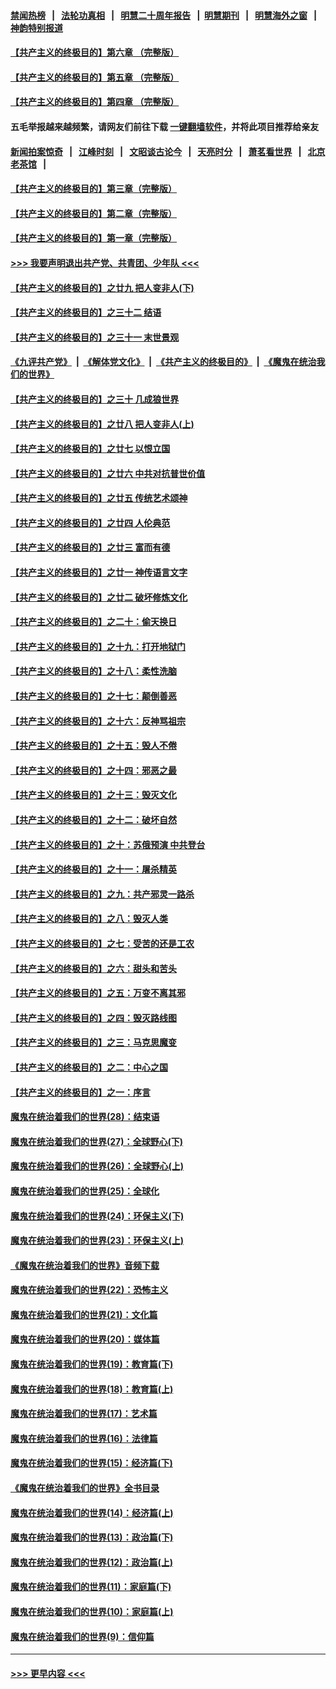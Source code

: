 #### [禁闻热榜](热点新闻.md?=0)  &nbsp;&nbsp;|&nbsp;&nbsp; [法轮功真相](https://github.com/gfw-breaker/truth/blob/master/README.md?=0) &nbsp;&nbsp;|&nbsp;&nbsp; [明慧二十周年报告](https://github.com/gfw-breaker/mh-reports/blob/master/README.md?=0) &nbsp;&nbsp;|&nbsp;&nbsp;[明慧期刊](https://github.com/gfw-breaker/mh-qikan) &nbsp;&nbsp;|&nbsp;&nbsp; [明慧海外之窗](https://github.com/gfw-breaker/mh-news/blob/master/README.md?=0) &nbsp;&nbsp;|&nbsp;&nbsp; [神韵特别报道](https://github.com/gfw-breaker/mh-news/blob/master/shenyun.md?=0)
#### [【共产主义的终极目的】第六章 （完整版）](../pages/nsc422/n11428913.md?t=03040402) 
#### [【共产主义的终极目的】第五章 （完整版）](../pages/nsc422/n11428912.md?t=03040402) 
#### [【共产主义的终极目的】第四章 （完整版）](../pages/nsc422/n11428907.md?t=03040402) 
#### 五毛举报越来越频繁，请网友们前往下载 [一键翻墙软件](https://github.com/gfw-breaker/ssr-accounts)，并将此项目推荐给亲友
#### [新闻拍案惊奇](https://github.com/gfw-breaker/banned-news/blob/master/pages/link4.md) &nbsp;&nbsp;|&nbsp;&nbsp; [江峰时刻](https://github.com/gfw-breaker/banned-news/blob/master/pages/link4.md) &nbsp;&nbsp;|&nbsp;&nbsp; [文昭谈古论今](https://github.com/gfw-breaker/banned-news/blob/master/pages/link4.md) &nbsp;&nbsp;|&nbsp;&nbsp; [天亮时分](https://github.com/gfw-breaker/banned-news/blob/master/pages/link4.md) &nbsp;&nbsp;|&nbsp;&nbsp; [萧茗看世界](https://github.com/gfw-breaker/banned-news/blob/master/pages/link4.md) &nbsp;&nbsp;|&nbsp;&nbsp; [北京老茶馆](https://github.com/gfw-breaker/banned-news/blob/master/pages/link4.md) &nbsp;&nbsp;|&nbsp;&nbsp; 
#### [【共产主义的终极目的】第三章（完整版）](../pages/nsc422/n11428848.md?t=03040402) 
#### [【共产主义的终极目的】第二章（完整版）](../pages/nsc422/n11428831.md?t=03040402) 
#### [【共产主义的终极目的】第一章（完整版）](../pages/nsc422/n11417651.md?t=03040402) 
#### [>>> 我要声明退出共产党、共青团、少年队 <<<](https://github.com/begood0513/goodnews/blob/master/quit/letter.md) 
#### [【共产主义的终极目的】之廿九 把人变非人(下)](../pages/nsc422/n11344140.md?t=03040402) 
#### [【共产主义的终极目的】之三十二 结语](../pages/nsc422/n11360535.md?t=03040402) 
#### [【共产主义的终极目的】之三十一 末世景观](../pages/nsc422/n11351129.md?t=03040402) 
#### [《九评共产党》](https://github.com/begood0513/9ping.md/blob/master/README.md) &nbsp;|&nbsp; [《解体党文化》](../../../../jtdwh.md/blob/master/README.md)  &nbsp;|&nbsp; [《共产主义的终极目的》](../../../../gczydzjmd.md/blob/master/README.md) &nbsp;|&nbsp; [《魔鬼在统治我们的世界》](../../../../mgztzwmdsj.md/blob/master/README.md) 
#### [【共产主义的终极目的】之三十 几成狼世界](../pages/nsc422/n11348280.md?t=03040402) 
#### [【共产主义的终极目的】之廿八 把人变非人(上)](../pages/nsc422/n11340492.md?t=03040402) 
#### [【共产主义的终极目的】之廿七 以恨立国](../pages/nsc422/n11336944.md?t=03040402) 
#### [【共产主义的终极目的】之廿六 中共对抗普世价值](../pages/nsc422/n11324785.md?t=03040402) 
#### [【共产主义的终极目的】之廿五 传统艺术颂神](../pages/nsc422/n11296396.md?t=03040402) 
#### [【共产主义的终极目的】之廿四 人伦典范](../pages/nsc422/n11296397.md?t=03040402) 
#### [【共产主义的终极目的】之廿三 富而有德](../pages/nsc422/n11283598.md?t=03040402) 
#### [【共产主义的终极目的】之廿一 神传语言文字](../pages/nsc422/n11263265.md?t=03040402) 
#### [【共产主义的终极目的】之廿二 破坏修炼文化](../pages/nsc422/n11245728.md?t=03040402) 
#### [【共产主义的终极目的】之二十：偷天换日](../pages/nsc422/n11238846.md?t=03040402) 
#### [【共产主义的终极目的】之十九：打开地狱门](../pages/nsc422/n11206376.md?t=03040402) 
#### [【共产主义的终极目的】之十八：柔性洗脑](../pages/nsc422/n11199994.md?t=03040402) 
#### [【共产主义的终极目的】之十七：颠倒善恶](../pages/nsc422/n11179782.md?t=03040402) 
#### [【共产主义的终极目的】之十六：反神骂祖宗](../pages/nsc422/n11166798.md?t=03040402) 
#### [【共产主义的终极目的】之十五：毁人不倦](../pages/nsc422/n11166792.md?t=03040402) 
#### [【共产主义的终极目的】之十四：邪恶之最](../pages/nsc422/n11150249.md?t=03040402) 
#### [【共产主义的终极目的】之十三：毁灭文化](../pages/nsc422/n11135227.md?t=03040402) 
#### [【共产主义的终极目的】之十二：破坏自然](../pages/nsc422/n11135214.md?t=03040402) 
#### [【共产主义的终极目的】之十：苏俄预演 中共登台](../pages/nsc422/n11118424.md?t=03040402) 
#### [【共产主义的终极目的】之十一：屠杀精英](../pages/nsc422/n11118442.md?t=03040402) 
#### [【共产主义的终极目的】之九：共产邪灵一路杀](../pages/nsc422/n11114139.md?t=03040402) 
#### [【共产主义的终极目的】之八：毁灭人类](../pages/nsc422/n11108503.md?t=03040402) 
#### [【共产主义的终极目的】之七：受苦的还是工农](../pages/nsc422/n11101809.md?t=03040402) 
#### [【共产主义的终极目的】之六：甜头和苦头](../pages/nsc422/n11096971.md?t=03040402) 
#### [【共产主义的终极目的】之五：万变不离其邪](../pages/nsc422/n11091285.md?t=03040402) 
#### [【共产主义的终极目的】之四：毁灭路线图](../pages/nsc422/n11086284.md?t=03040402) 
#### [【共产主义的终极目的】之三：马克思魔变](../pages/nsc422/n11061941.md?t=03040402) 
#### [【共产主义的终极目的】之二：中心之国](../pages/nsc422/n11047728.md?t=03040402) 
#### [【共产主义的终极目的】之一：序言](../pages/nsc422/n11086077.md?t=03040402) 
#### [魔鬼在统治着我们的世界(28)：结束语](../pages/nsc422/n10936246.md?t=03040402) 
#### [魔鬼在统治着我们的世界(27)：全球野心(下)](../pages/nsc422/n10928319.md?t=03040402) 
#### [魔鬼在统治着我们的世界(26)：全球野心(上)](../pages/nsc422/n10900318.md?t=03040402) 
#### [魔鬼在统治着我们的世界(25)：全球化](../pages/nsc422/n10788205.md?t=03040402) 
#### [魔鬼在统治着我们的世界(24)：环保主义(下)](../pages/nsc422/n10695307.md?t=03040402) 
#### [魔鬼在统治着我们的世界(23)：环保主义(上)](../pages/nsc422/n10688613.md?t=03040402) 
#### [《魔鬼在统治着我们的世界》音频下载](../pages/nsc422/n10635553.md?t=03040402) 
#### [魔鬼在统治着我们的世界(22)：恐怖主义](../pages/nsc422/n10614727.md?t=03040402) 
#### [魔鬼在统治着我们的世界(21)：文化篇](../pages/nsc422/n10597706.md?t=03040402) 
#### [魔鬼在统治着我们的世界(20)：媒体篇](../pages/nsc422/n10586579.md?t=03040402) 
#### [魔鬼在统治着我们的世界(19)：教育篇(下)](../pages/nsc422/n10564808.md?t=03040402) 
#### [魔鬼在统治着我们的世界(18)：教育篇(上)](../pages/nsc422/n10526970.md?t=03040402) 
#### [魔鬼在统治着我们的世界(17)：艺术篇](../pages/nsc422/n10499093.md?t=03040402) 
#### [魔鬼在统治着我们的世界(16)：法律篇](../pages/nsc422/n10485969.md?t=03040402) 
#### [魔鬼在统治着我们的世界(15)：经济篇(下)](../pages/nsc422/n10469975.md?t=03040402) 
#### [《魔鬼在统治着我们的世界》全书目录](../pages/nsc422/n10464261.md?t=03040402) 
#### [魔鬼在统治着我们的世界(14)：经济篇(上)](../pages/nsc422/n10457370.md?t=03040402) 
#### [魔鬼在统治着我们的世界(13)：政治篇(下)](../pages/nsc422/n10448270.md?t=03040402) 
#### [魔鬼在统治着我们的世界(12)：政治篇(上)](../pages/nsc422/n10444576.md?t=03040402) 
#### [魔鬼在统治着我们的世界(11)：家庭篇(下)](../pages/nsc422/n10440961.md?t=03040402) 
#### [魔鬼在统治着我们的世界(10)：家庭篇(上)](../pages/nsc422/n10435448.md?t=03040402) 
#### [魔鬼在统治着我们的世界(9)：信仰篇](../pages/nsc422/n10432159.md?t=03040402) 

----
#### [ >>> 更早内容 <<< ](../indexes/nsc422-earlier.md)
